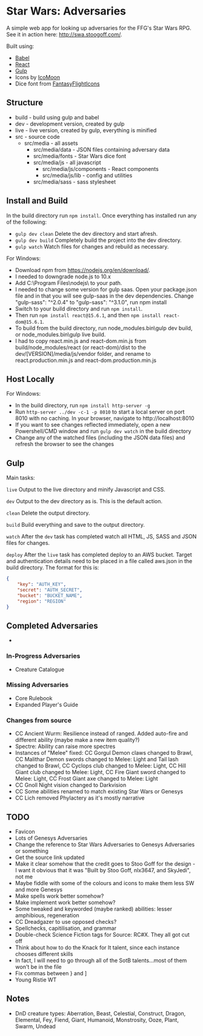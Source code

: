 
# Star Wars: Adversaries

A simple web app for looking up adversaries for the FFG's Star Wars RPG. See it in action here: http://swa.stoogoff.com/.

Built using:

- [Babel](https://babeljs.io)
- [React](https://facebook.github.io/react/)
- [Gulp](http://gulpjs.com/)
- Icons by [IcoMoon](https://icomoon.io/app/)
- Dice font from [FantasyFlightIcons](https://github.com/aflegel/FantasyFlightIcons)

## Structure

- build - build using gulp and babel
- dev - development version, created by gulp
- live - live version, created by gulp, everything is minified
- src - source code
	- src/media - all assets
		- src/media/data - JSON files containing adversary data
		- src/media/fonts - Star Wars dice font
		- src/media/js - all javascript
			- src/media/js/components - React components
			- src/media/js/lib - config and utilities
		- src/media/sass - sass stylesheet

## Install and Build

In the build directory run `npm install`. Once everything has installed run any of the following:

- `gulp dev clean` Delete the dev directory and start afresh.
- `gulp dev build` Completely build the project into the dev directory.
- `gulp watch` Watch files for changes and rebuild as necessary.

For Windows:

- Download npm from https://nodejs.org/en/download/.
- I needed to downgrade node.js to 10.x
- Add C:\Program Files\nodejs\ to your path.
- I needed to change some version for gulp saas. Open your package.json file and in that you will see gulp-saas in the dev dependencies. Change "gulp-sass": "^2.0.4" to "gulp-sass": "^3.1.0", run npm install
- Switch to your build directory and run `npm install`.
- Then run `npm install react@15.6.1`, and then `npm install react-dom@15.6.1`.
- To build from the build directory, run node_modules\.bin\gulp dev build, or node_modules\.bin\gulp live build.
- I had to copy react.min.js and react-dom.min.js from build/node_modules/react (or react-dom)/dist to the dev/[VERSION]/media/js/vendor folder, and rename to react.production.min.js and react-dom.production.min.js

## Host Locally

For Windows:

- In the build directory, run `npm install http-server -g`
- Run `http-server ../dev -c-1 -p 8010` to start a local server on port 8010 with no caching. In your browser, navigate to http://localhost:8010
- If you want to see changes reflected immediately, open a new Powershell/CMD window and run `gulp dev watch` in the build directory
- Change any of the watched files (including the JSON data files) and refresh the browser to see the changes

## Gulp

Main tasks:

`live` Output to the live directory and minify Javascript and CSS.

`dev` Output to the dev directory as is. This is the default action.

`clean` Delete the output directory.

`build` Build everything and save to the output directory.

`watch` After the `dev` task has completed watch all HTML, JS, SASS and JSON files for changes.

`deploy` After the `live` task has completed deploy to an AWS bucket. Target and authentication details need to be placed in a file called aws.json in the build directory. The format for this is:

``` JSON
{
	"key": "AUTH_KEY",
	"secret": "AUTH_SECRET",
	"bucket": "BUCKET_NAME",
	"region": "REGION"
}

```

## Completed Adversaries

- 

### In-Progress Adversaries

- Creature Catalogue

### Missing Adversaries

- Core Rulebook
- Expanded Player's Guide

### Changes from source

- CC Ancient Wurm: Resilience instead of ranged. Added auto-fire and different ability (maybe make a new item quality?)
- Spectre: Ability can raise more spectres
- Instances of "Melee" fixed: CC Gorgul Demon claws changed to Brawl, CC Malithar Demon swords changed to Melee: Light and Tail lash changed to Brawl, CC Cyclops club changed to Melee: Light, CC Hill Giant club changed to Melee: Light, CC Fire Giant sword changed to Melee: Light, CC Frost Giant axe changed to Melee: Light
- CC Gnoll Night vision changed to Darkvision
- CC Some abilities renamed to match existing Star Wars or Genesys
- CC Lich removed Phylactery as it's mostly narrative

## TODO

- Favicon
- Lots of Genesys Adversaries
- Change the reference to Star Wars Adversaries to Genesys Adversaries or something
- Get the source link updated
- Make it clear somehow that the credit goes to Stoo Goff for the design - I want it obvious that it was "Built by Stoo Goff, nlx3647, and SkyJedi", not me
- Maybe fiddle with some of the colours and icons to make them less SW and more Genesys
- Make spells work better somehow?
- Make implement work better somehow?
- Some tweaked and keyworded (maybe ranked) abilities: lesser amphibious, regeneration
- CC Dreadgazer to use opposed checks?
- Spellchecks, capitilisation, and grammar
- Double-check Science Fiction tags for Source: RC#X. They all got cut off
- Think about how to do the Knack for It talent, since each instance chooses different skills
- In fact, I will need to go through all of the SotB talents...most of them won't be in the file
- Fix commas between } and ]
- Young Ristie WT

## Notes
- DnD creature types: Aberration, Beast, Celestial, Construct, Dragon, Elemental, Fey, Fiend, Giant, Humanoid, Monstrosity, Ooze, Plant, Swarm, Undead

